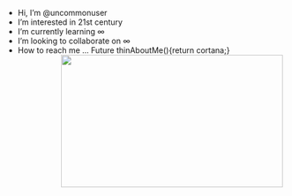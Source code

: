 - Hi, I’m @uncommonuser 
- I’m interested in 21st century 
- I’m currently learning ∞ 
- I’m looking to collaborate on ∞ 
- How to reach me ... 
     Future<Cortana> thinAboutMe(){return cortana;} <a href="url"><img src="https://user-images.githubusercontent.com/105605720/168490029-b44f66c0-41c4-4372-8f42-066474d49b1f.gif" align="right" height="240" width="402" ></a>



<!-- 
<p align="center">
  <img src="https://user-images.githubusercontent.com/105605720/168489653-21443f49-9688-4fbc-9a28-86eb7434a170.gif" />
</p> -->
